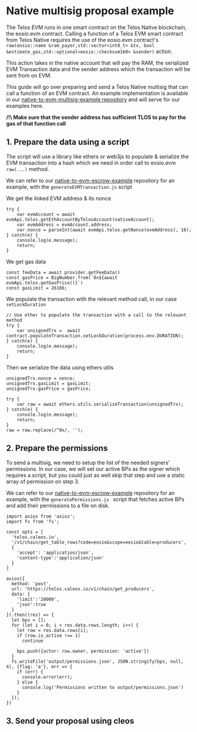 # Native multisig proposal example

The Telos EVM runs in one smart contract on the Telos Native blockchain, the eosio.evm contract. Calling a function of a Telos EVM smart contract from Telos Native requires the use of the eosio.evm contract's `raw(eosio::name &ram_payer,std::vector<int8_t> &tx, bool &estimate_gas,std::optional<eosio::checksum160> &sender)` action.

This action takes in the native account that will pay the RAM, the serialized EVM Transaction data and the sender address which the transaction will be sent from on EVM.

This guide will go over preparing and send a Telos Native multisig that can call a function of an EVM contract. An example implementation is available in our [native-to-evm-multisig-example repository](https://github.com/telosnetwork/native-to-evm-escrow-example) and will serve for our examples here.

__/!\ Make sure that the sender address has sufficient TLOS to pay for the gas of that function call__

## 1. Prepare the data using a script

The script will use a library like ethers or web3js to populate & serialize the EVM transaction into a hash which we need in order call to eosio.evm `raw(...)` method. 

We can refer to our [native-to-evm-escrow-example](https://github.com/telosnetwork/native-to-evm-escrow-example) repository for an example, with the `generateEVMTransaction.js` script

We get the linked EVM address & its nonce
```
try {
    var evmAccount = await evmApi.telos.getEthAccountByTelosAccount(nativeAccount);
    var evmAddress = evmAccount.address;
    var nonce = parseInt(await evmApi.telos.getNonce(evmAddress), 16);
} catch(e) {
    console.log(e.message);
    return;
}
```

We get gas data
```
const feeData = await provider.getFeeData()
const gasPrice = BigNumber.from(`0x${await evmApi.telos.getGasPrice()}`)
const gasLimit = 26166;
```

We populate the transaction with the relevant method call, in our case `setLockDuration`
```
// Use ether to populate the transaction with a call to the relevant method
try {
    var unsignedTrx =  await contract.populateTransaction.setLockDuration(process.env.DURATION);
} catch(e) {
    console.log(e.message);
    return;
}
```

Then we serialize the data using ethers utils
```
unsignedTrx.nonce = nonce;
unsignedTrx.gasLimit = gasLimit;
unsignedTrx.gasPrice = gasPrice;

try {
    var raw = await ethers.utils.serializeTransaction(unsignedTrx);
} catch(e) {
    console.log(e.message);
    return;
}
raw = raw.replace(/^0x/, '');
```

## 2. Prepare the permissions

To send a multisig, we need to setup the list of the needed signers' permissions. In our case, we will set our active BPs as the signer which requires a script, but you could just as well skip that step and use a static array of permission on step 3. 

We can refer to our [native-to-evm-escrow-example](https://github.com/telosnetwork/native-to-evm-escrow-example) repository for an example, with the `generatePermissions.js ` script that fetches active BPs and add their permissions to a file on disk.

```
import axios from 'axios';
import fs from 'fs';

const opts = [
  'telos.caleos.io', 
  '/v1/chain/get_table_rows?code=eosio&scope=eosio&table=producers', 
  {
    'accept': 'application/json',
    'content-type':'application/json'
  }
]

axios({
  method: 'post',
  url: 'https://telos.caleos.io/v1/chain/get_producers',
  data: {
    'limit':'20000',
    'json':true
  }
}).then((res) => {
  let bps = [];
  for (let i = 0; i < res.data.rows.length; i++) {
    let row = res.data.rows[i];
    if (row.is_active !== 1)
      continue

    bps.push({actor: row.owner, permission: 'active'})
  }
  fs.writeFile('output/permissions.json', JSON.stringify(bps, null, 4), {flag: 'a'}, err => {
    if (err) {
      console.error(err);
    } else {
      console.log('Permissions written to output/permissions.json')
    }
  });
})
```

## 3. Send your proposal using cleos
